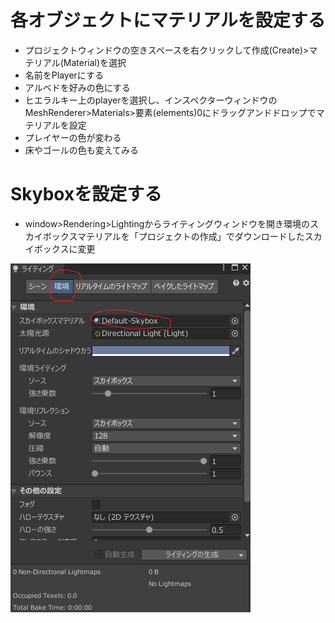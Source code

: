 # 各オブジェクトにマテリアルを設定する
- プロジェクトウィンドウの空きスペースを右クリックして作成(Create)>マテリアル(Material)を選択
- 名前をPlayerにする
- アルベドを好みの色にする
- ヒエラルキー上のplayerを選択し、インスペクターウィンドウのMeshRenderer>Materials>要素(elements)0にドラッグアンドドロップでマテリアルを設定
- プレイヤーの色が変わる
- 床やゴールの色も変えてみる

# Skyboxを設定する
- window>Rendering>Lightingからライティングウィンドウを開き環境のスカイボックスマテリアルを「プロジェクトの作成」でダウンロードしたスカイボックスに変更　　

  
![window](https://github.com/Naja-Naja/Unity_Handson/blob/main/Handson/lightingwindow.png)  
